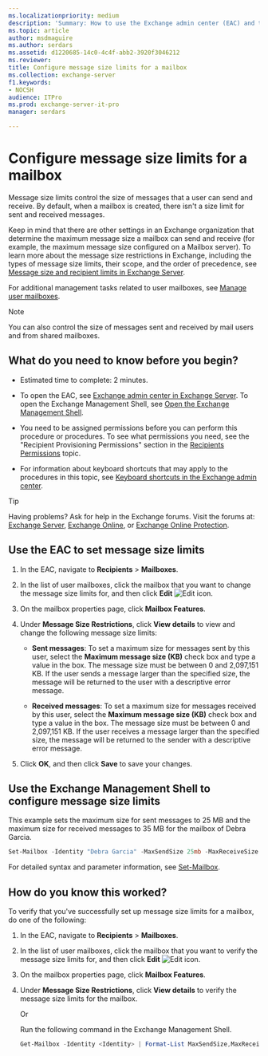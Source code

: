 ```yaml
---
ms.localizationpriority: medium
description: 'Summary: How to use the Exchange admin center (EAC) and the Exchange Management Shell to set message size limits for a user mailbox.'
ms.topic: article
author: msdmaguire
ms.author: serdars
ms.assetid: d1220685-14c0-4c4f-abb2-3920f3046212
ms.reviewer:
title: Configure message size limits for a mailbox
ms.collection: exchange-server
f1.keywords:
- NOCSH
audience: ITPro
ms.prod: exchange-server-it-pro
manager: serdars

---
```


# Configure message size limits for a mailbox

Message size limits control the size of messages that a user can send and receive. By default, when a mailbox is created, there isn't a size limit for sent and received messages.

Keep in mind that there are other settings in an Exchange organization that determine the maximum message size a mailbox can send and receive (for example, the maximum message size configured on a Mailbox server). To learn more about the message size restrictions in Exchange, including the types of message size limits, their scope, and the order of precedence, see [Message size and recipient limits in Exchange Server](../../mail-flow/message-size-limits.md).

For additional management tasks related to user mailboxes, see [Manage user mailboxes](user-mailboxes.md).

> [!NOTE]
> You can also control the size of messages sent and received by mail users and from shared mailboxes.

## What do you need to know before you begin?

- Estimated time to complete: 2 minutes.

- To open the EAC, see [Exchange admin center in Exchange Server](../../architecture/client-access/exchange-admin-center.md). To open the Exchange Management Shell, see [Open the Exchange Management Shell](/powershell/exchange/open-the-exchange-management-shell).

- You need to be assigned permissions before you can perform this procedure or procedures. To see what permissions you need, see the "Recipient Provisioning Permissions" section in the [Recipients Permissions](../../permissions/feature-permissions/recipient-permissions.md) topic.

- For information about keyboard shortcuts that may apply to the procedures in this topic, see [Keyboard shortcuts in the Exchange admin center](../../about-documentation/exchange-admin-center-keyboard-shortcuts.md).

> [!TIP]
> Having problems? Ask for help in the Exchange forums. Visit the forums at: [Exchange Server](https://social.technet.microsoft.com/forums/office/home?category=exchangeserver), [Exchange Online](/answers/topics/office-exchange-server-itpro.html), or [Exchange Online Protection](https://social.technet.microsoft.com/forums/forefront/home?forum=FOPE).

## Use the EAC to set message size limits

1. In the EAC, navigate to **Recipients** \> **Mailboxes**.

2. In the list of user mailboxes, click the mailbox that you want to change the message size limits for, and then click **Edit** ![Edit icon](../../media/ITPro_EAC_EditIcon.png).

3. On the mailbox properties page, click **Mailbox Features**.

4. Under **Message Size Restrictions**, click **View details** to view and change the following message size limits:

   - **Sent messages**: To set a maximum size for messages sent by this user, select the **Maximum message size (KB)** check box and type a value in the box. The message size must be between 0 and 2,097,151 KB. If the user sends a message larger than the specified size, the message will be returned to the user with a descriptive error message.

   - **Received messages**: To set a maximum size for messages received by this user, select the **Maximum message size (KB)** check box and type a value in the box. The message size must be between 0 and 2,097,151 KB. If the user receives a message larger than the specified size, the message will be returned to the sender with a descriptive error message.

5. Click **OK**, and then click **Save** to save your changes.

## Use the Exchange Management Shell to configure message size limits

This example sets the maximum size for sent messages to 25 MB and the maximum size for received messages to 35 MB for the mailbox of Debra Garcia.

```PowerShell
Set-Mailbox -Identity "Debra Garcia" -MaxSendSize 25mb -MaxReceiveSize 35mb
```

For detailed syntax and parameter information, see [Set-Mailbox](/powershell/module/exchange/set-mailbox).

## How do you know this worked?

To verify that you've successfully set up message size limits for a mailbox, do one of the following:

1. In the EAC, navigate to **Recipients** \> **Mailboxes**.

2. In the list of user mailboxes, click the mailbox that you want to verify the message size limits for, and then click **Edit** ![Edit icon](../../media/ITPro_EAC_EditIcon.png).

3. On the mailbox properties page, click **Mailbox Features**.

4. Under **Message Size Restrictions**, click **View details** to verify the message size limits for the mailbox.

   Or

   Run the following command in the Exchange Management Shell.

   ```PowerShell
   Get-Mailbox -Identity <Identity> | Format-List MaxSendSize,MaxReceiveSize
   ```
